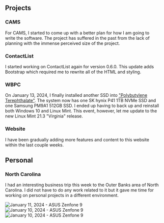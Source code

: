 ## Projects

### CAMS
For CAMS, I started to come up with a better plan for how I am going to write the software. The project has suffered in the past from the lack of planning with the immense perceived size of the project.

### ContactList
I started working on ContactList again for version 0.6.0. This update adds Bootstrap which required me to rewrite all of the HTML and styling.

### WBPC
On January 13, 2024, I finally installed another SSD into ["Polybutylene Terephthalate"](/projects/pc_pbt/). The system now has one SK hynix P41 1TB NVMe SSD and one Samsung PM9A1 512GB SSD. I ended up having to back up and reinstall both Windows 10 and Linux Mint. This event, however, let me update to the new Linux Mint 21.3 "Virginia" release.

### Website
I have been gradually adding more features and content to this website within the last couple weeks.

## Personal

### North Carolina
I had an interesting business trip this week to the Outer Banks area of North Carolina. I did not have to do any work related to it but it gave me time for working on personal projects in a different environment.

<img src="/static/pages/blog/4/obx_2_thumb.webp" title="January 11, 2024 - ASUS Zenfone 9"/>

<img src="/static/pages/blog/4/obx_1_thumb.webp" title="January 10, 2024 - ASUS Zenfone 9"/>

<img src="/static/pages/blog/4/obx_3_thumb.webp" title="January 10, 2024 - ASUS Zenfone 9"/>
